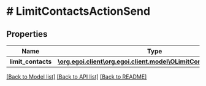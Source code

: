 # # LimitContactsActionSend

## Properties

Name | Type | Description | Notes
------------ | ------------- | ------------- | -------------
**limit_contacts** | [**\org.egoi.client\org.egoi.client.model\OLimitContactsActionSend**](OLimitContactsActionSend.md) |  | [optional] 

[[Back to Model list]](../../README.md#documentation-for-models) [[Back to API list]](../../README.md#documentation-for-api-endpoints) [[Back to README]](../../README.md)


